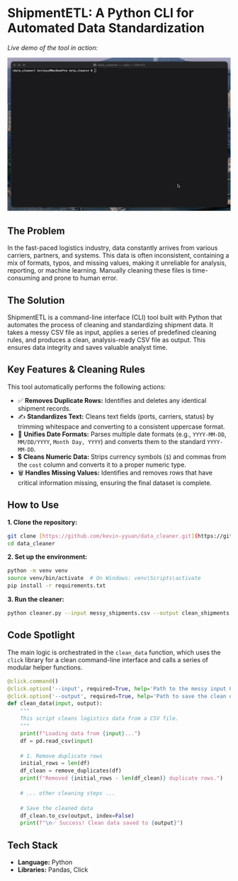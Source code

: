 # ShipmentETL: A Python CLI for Automated Data Standardization

_Live demo of the tool in action:_

![Terminal Demo GIF](demo.gif)

## The Problem

In the fast-paced logistics industry, data constantly arrives from various carriers, partners, and systems. This data is often inconsistent, containing a mix of formats, typos, and missing values, making it unreliable for analysis, reporting, or machine learning. Manually cleaning these files is time-consuming and prone to human error.

## The Solution

ShipmentETL is a command-line interface (CLI) tool built with Python that automates the process of cleaning and standardizing shipment data. It takes a messy CSV file as input, applies a series of predefined cleaning rules, and produces a clean, analysis-ready CSV file as output. This ensures data integrity and saves valuable analyst time.

## Key Features & Cleaning Rules

This tool automatically performs the following actions:

- ✅ **Removes Duplicate Rows:** Identifies and deletes any identical shipment records.
- ✍️ **Standardizes Text:** Cleans text fields (ports, carriers, status) by trimming whitespace and converting to a consistent uppercase format.
- 📅 **Unifies Date Formats:** Parses multiple date formats (e.g., `YYYY-MM-DD`, `MM/DD/YYYY`, `Month Day, YYYY`) and converts them to the standard `YYYY-MM-DD`.
- 💲 **Cleans Numeric Data:** Strips currency symbols (`$`) and commas from the `cost` column and converts it to a proper numeric type.
- 🗑️ **Handles Missing Values:** Identifies and removes rows that have critical information missing, ensuring the final dataset is complete.

## How to Use

**1. Clone the repository:**

```bash
git clone [https://github.com/kevin-yyuan/data_cleaner.git](https://github.com/kevin-yyuan/data_cleaner.git)
cd data_cleaner
```

**2. Set up the environment:**

```bash
python -m venv venv
source venv/bin/activate  # On Windows: venv\Scripts\activate
pip install -r requirements.txt
```

**3. Run the cleaner:**

```bash
python cleaner.py --input messy_shipments.csv --output clean_shipments.csv
```

## Code Spotlight

The main logic is orchestrated in the `clean_data` function, which uses the `click` library for a clean command-line interface and calls a series of modular helper functions.

```python
@click.command()
@click.option('--input', required=True, help='Path to the messy input CSV file.')
@click.option('--output', required=True, help='Path to save the clean output CSV file.')
def clean_data(input, output):
    """
    This script cleans logistics data from a CSV file.
    """
    print(f"Loading data from {input}...")
    df = pd.read_csv(input)

    # 1. Remove duplicate rows
    initial_rows = len(df)
    df_clean = remove_duplicates(df)
    print(f"Removed {initial_rows - len(df_clean)} duplicate rows.")

    # ... other cleaning steps ...

    # Save the cleaned data
    df_clean.to_csv(output, index=False)
    print(f"\n✅ Success! Clean data saved to {output}")
```

## Tech Stack

- **Language:** Python
- **Libraries:** Pandas, Click
